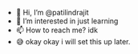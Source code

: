 - 👋 Hi, I’m @patilindrajit
- 👀 I’m interested in just learning
- 📫 How to reach me? idk
- 😅 okay okay i will set this up later.

<!---
patilindrajit/patilindrajit is a ✨ special ✨ repository because its `README.md` (this file) appears on your GitHub profile.
You can click the Preview link to take a look at your changes.
--->

